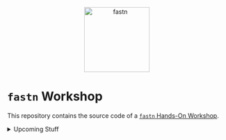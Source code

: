 <div align="center">
    <img src="https://fastn.com/-/fastn.com/images/fastn.svg" width="150" alt="fastn"/>
</div>

# `fastn` Workshop

This repository contains the source code of a [`fastn` Hands-On
Workshop](https://fastn.com/workshop/).


<details><summary>Upcoming Stuff</summary>

## create website using fastn

Audience: end users of fastn (nandhini persona)

portfolio website

05-basics-of-text (h1, h2, markdown)
06-image-and-video
07-create-ds
08-update-cs-and-type
09-update-theme
10-adding-new-page
11-sitemap-sections-subsection-toc
12-document
13-redirect
14-SEO-meta
15-banner
16-sidebar
17-portfolio-website (we need only few sections for portfolio website)

## Developers Workshops

- [frontend: create a new section](a-section)
- [frontend: create a new theme](b-theme)
- [frontend: create new design system](c-design)
- [backend: create an http app](d-http)
- [backend: create an SQL app](e-sql)

## Designers Workshop

- designer working with a tech team that uses fastn
  - checkout c-design
- designers who learn fastn so they do not depend on tech team, or their
  prototypes are better
  - checkout a-section and b-theme

</details>
